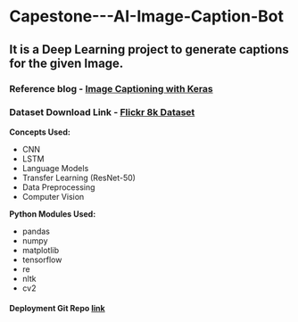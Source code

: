 # Capestone---AI-Image-Caption-Bot
## It is a Deep Learning project to generate captions for the given Image.
### Reference blog - <a href="https://towardsdatascience.com/image-captioning-with-keras-teaching-computers-to-describe-pictures-c88a46a311b8">Image Captioning with Keras</a>
### Dataset Download Link - <a href="https://www.kaggle.com/shadabhussain/flickr8k">Flickr 8k Dataset</a>

**Concepts Used:**
- CNN
- LSTM
- Language Models
- Transfer Learning (ResNet-50)
- Data Preprocessing
- Computer Vision

**Python Modules Used:**
- pandas
- numpy
- matplotlib
- tensorflow
- re
- nltk
- cv2

#### Deployment Git Repo <a href="https://github.com/Namanrockzzz/AI-Image-Captioning-bot-Deployment"> link </a>
